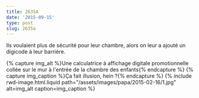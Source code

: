 ```yaml
---
title: 2635A
date: '2015-09-15'
type: post
slug: 2635a
---
```


Ils voulaient plus de sécurité pour leur chambre, alors on leur a ajouté un digicode à leur barrière.

{% capture img_alt %}Une calculatrice à affichage digitale promotionnelle collée sur le mur à l'entrée de la chambre des enfants{% endcapture %}
{% capture img_caption %}Ça fait illusion, hein ?{% endcapture %}
{% include rwd-image.html.liquid
path="/assets/images/papa/2015-02-16/1.jpg"
alt=img_alt
caption=img_caption
%}
